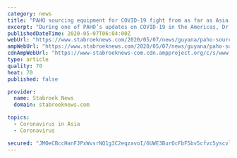 ```yaml
---
category: news
title: "PAHO sourcing equipment for COVID-19 fight from as far as Asia, Germany"
excerpt: "During one of PAHO’s updates on COVID-19 in the Americas, Dr Ciro Ugarte, the Director of Health Emergencies, stated that the organisation has been sourcing the necessary materials from parts of Asia, the United States and even Germany, to aid in the fight against the global pandemic in the Americas."
publishedDateTime: 2020-05-07T06:04:00Z
webUrl: "https://www.stabroeknews.com/2020/05/07/news/guyana/paho-sourcing-equipment-for-covid-19-fight-from-as-far-as-asia-germany/"
ampWebUrl: "https://www.stabroeknews.com/2020/05/07/news/guyana/paho-sourcing-equipment-for-covid-19-fight-from-as-far-as-asia-germany/amp/"
cdnAmpWebUrl: "https://www-stabroeknews-com.cdn.ampproject.org/c/s/www.stabroeknews.com/2020/05/07/news/guyana/paho-sourcing-equipment-for-covid-19-fight-from-as-far-as-asia-germany/amp/"
type: article
quality: 70
heat: 70
published: false

provider:
  name: Stabroek News
  domain: stabroeknews.com

topics:
  - Coronavirus in Asia
  - Coronavirus

secured: "JMOeCBccHanFJPxWvsrNQ1g3C2eqzavoI/6UWE3BurOcFbF5bv5cfvc5yscvlqnVlQAj1x80pRbEiWdZj/ArW/Kssvx8eMhuasttQCVSIbFsF/Tq61gYp38ml7NsysSCGjLTf/KgdMvmOFe4FJcSSyA+SpYf4VKfMlR8BK5eFHNO0M1G8G3IN5unplOfIdyN49jG1YBeVuXlRri9VY5u8D+cjOU9XIFNoMyWWz2/g8OUh+9PW92BolzT+nNm3oBhi+rNor7uU2cB+Jq5MzcmufbRgEmYCS5cFaRpaX3tEChEhSEbPI4KQ5MhSAjeSzPa;z/rc3w+zsKz298OIQnKRog=="
---
```



